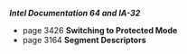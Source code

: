 ***Intel Documentation 64 and IA-32***
- page 3426 **Switching to Protected Mode**
- page 3164 **Segment Descriptors**
